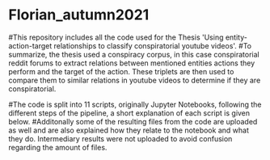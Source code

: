 # Florian_autumn2021

#This repository includes all the code used for the Thesis 'Using entity-action-target relationships to classify conspiratorial youtube videos'.
#To summarize, the thesis used a conspiracy corpus, in this case conspiratorial reddit forums to extract relations between mentioned entities actions they perform and the target of the action. These triplets are then used to compare them to similar relations in youtube videos to determine if they are conspiratorial.

#The code is split into 11 scripts, originally Jupyter Notebooks, following the different steps of the pipeline, a short explanation of each script is given below.
#Additonally some of the resulting files from the code are uploaded as well and are also explained how they relate to the notebook and what they do. Intermediary results were not uploaded to avoid confusion regarding the amount of files.

